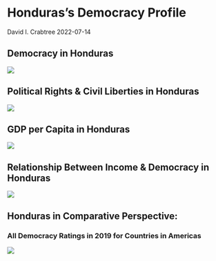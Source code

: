 Honduras’s Democracy Profile
================
David I. Crabtree
2022-07-14

## Democracy in Honduras

![](C:\Users\David\Desktop\PROGRA~1\FILESA~1\DEMOCR~1\reports\HONDUR~1/figure-gfm/Demscore-1.png)<!-- -->

## Political Rights & Civil Liberties in Honduras

![](C:\Users\David\Desktop\PROGRA~1\FILESA~1\DEMOCR~1\reports\HONDUR~1/figure-gfm/Political%20Rights%20&%20Civil%20Libs-1.png)<!-- -->

## GDP per Capita in Honduras

![](C:\Users\David\Desktop\PROGRA~1\FILESA~1\DEMOCR~1\reports\HONDUR~1/figure-gfm/GDP%20per%20Capita-1.png)<!-- -->

## Relationship Between Income & Democracy in Honduras

![](C:\Users\David\Desktop\PROGRA~1\FILESA~1\DEMOCR~1\reports\HONDUR~1/figure-gfm/Income%20&%20Dem-1.png)<!-- -->

## Honduras in Comparative Perspective:

### All Democracy Ratings in 2019 for Countries in Americas

![](C:\Users\David\Desktop\PROGRA~1\FILESA~1\DEMOCR~1\reports\HONDUR~1/figure-gfm/Democracy%20in%20Comparative%20Perspective-1.png)<!-- -->
